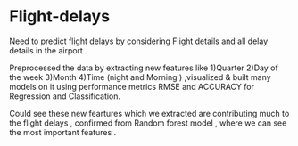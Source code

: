 # Flight-delays
Need to predict flight delays by considering Flight details and all delay details in the airport .

Preprocessed the data by extracting new features like 1)Quarter 2)Day of the week 3)Month 4)Time (night and Morning ) ,visualized & built many models on it using performance metrics RMSE and ACCURACY for Regression and Classification.

Could see these new feartures which we extracted are contributing much to the flight delays , confirmed from Random forest model , where  we can see the most important features .
